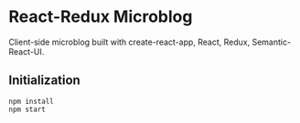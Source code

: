 # React-Redux Microblog

Client-side microblog built with create-react-app, React, Redux, Semantic-React-UI.

## Initialization

```
npm install
npm start
```

